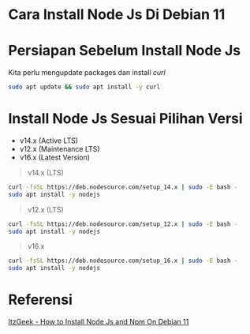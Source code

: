 # Cara Install Node Js Di Debian 11


# Persiapan Sebelum Install Node Js
Kita perlu mengupdate packages dan install _curl_
```bash
sudo apt update && sudo apt install -y curl
```

# Install Node Js Sesuai Pilihan Versi

- v14.x (Active LTS)
- v12.x (Maintenance LTS)
- v16.x (Latest Version)

> v14.x (LTS)
```bash
curl -fsSL https://deb.nodesource.com/setup_14.x | sudo -E bash -
sudo apt install -y nodejs
```

> v12.x (LTS)
```bash
curl -fsSL https://deb.nodesource.com/setup_12.x | sudo -E bash -
sudo apt install -y nodejs
```

> v16.x
```bash
curl -fsSL https://deb.nodesource.com/setup_16.x | sudo -E bash -
sudo apt install -y nodejs
```

# Referensi
[ItzGeek - How to Install Node Js and Npm On Debian 11](https://www.itzgeek.com/how-tos/linux/debian/how-to-install-node-js-and-npm-on-debian-11.html)

